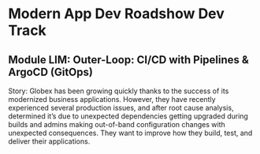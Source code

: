 # Modern App Dev Roadshow Dev Track

## Module LIM: Outer-Loop: CI/CD with Pipelines & ArgoCD (GitOps)

Story: Globex has been growing quickly thanks to the success of its modernized business applications. However, they have recently experienced several production issues, and after root cause analysis, determined it’s due to unexpected dependencies getting upgraded during builds and admins making out-of-band configuration changes with unexpected consequences. They want to improve how they build, test, and deliver their applications. 